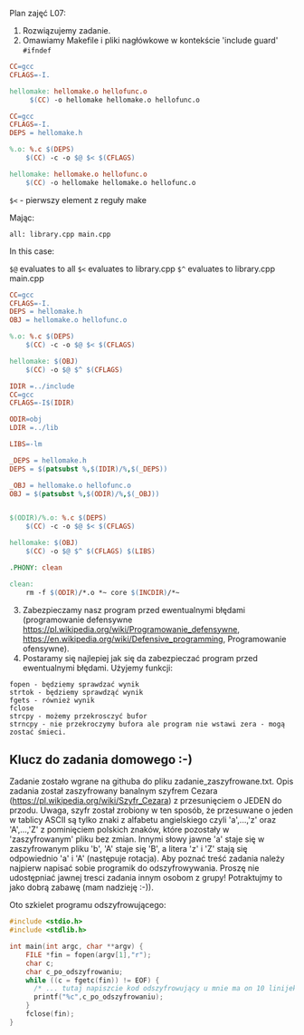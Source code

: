Plan zajęć L07:

1. Rozwiązujemy zadanie.
2. Omawiamy Makefile i pliki nagłówkowe w kontekście 'include guard' `#ifndef`

```makefile
CC=gcc
CFLAGS=-I.

hellomake: hellomake.o hellofunc.o
     $(CC) -o hellomake hellomake.o hellofunc.o
```

```makefile
CC=gcc
CFLAGS=-I.
DEPS = hellomake.h

%.o: %.c $(DEPS)
	$(CC) -c -o $@ $< $(CFLAGS)

hellomake: hellomake.o hellofunc.o 
	$(CC) -o hellomake hellomake.o hellofunc.o 
```

`$<` - pierwszy element z reguły make

Mając: 

`all: library.cpp main.cpp`

In this case:

`$@` evaluates to all
`$<` evaluates to library.cpp
`$^` evaluates to library.cpp main.cpp

```makefile
CC=gcc
CFLAGS=-I.
DEPS = hellomake.h
OBJ = hellomake.o hellofunc.o 

%.o: %.c $(DEPS)
	$(CC) -c -o $@ $< $(CFLAGS)

hellomake: $(OBJ)
	$(CC) -o $@ $^ $(CFLAGS)
```

```makefile
IDIR =../include
CC=gcc
CFLAGS=-I$(IDIR)

ODIR=obj
LDIR =../lib

LIBS=-lm

_DEPS = hellomake.h
DEPS = $(patsubst %,$(IDIR)/%,$(_DEPS))

_OBJ = hellomake.o hellofunc.o 
OBJ = $(patsubst %,$(ODIR)/%,$(_OBJ))


$(ODIR)/%.o: %.c $(DEPS)
	$(CC) -c -o $@ $< $(CFLAGS)

hellomake: $(OBJ)
	$(CC) -o $@ $^ $(CFLAGS) $(LIBS)

.PHONY: clean

clean:
	rm -f $(ODIR)/*.o *~ core $(INCDIR)/*~ 
```
3. Zabezpieczamy nasz program przed ewentualnymi błędami (programowanie defensywne https://pl.wikipedia.org/wiki/Programowanie_defensywne, https://en.wikipedia.org/wiki/Defensive_programming, Programowanie ofensywne).
4. Postaramy się najlepiej jak się da zabezpieczać program przed ewentualnymi błędami. Użyjemy funkcji:
```
fopen - będziemy sprawdzać wynik
strtok - będziemy sprawdząć wynik
fgets - również wynik
fclose 
strcpy - możemy przekrosczyć bufor
strncpy - nie przekroczymy bufora ale program nie wstawi zera - mogą zostać śmieci.
```

## Klucz do zadania domowego :-)

Zadanie zostało wgrane na githuba do pliku zadanie_zaszyfrowane.txt. Opis zadania został zaszyfrowany banalnym szyfrem Cezara (https://pl.wikipedia.org/wiki/Szyfr_Cezara) z przesunięciem o JEDEN do przodu. Uwaga, szyfr został zrobiony w ten sposób, że przesuwane o jeden w tablicy ASCII są tylko znaki z alfabetu angielskiego czyli 'a',...,'z' oraz 'A',...,'Z' z pominięciem polskich znaków, które pozostały w 'zaszyfrowanym' pliku bez zmian. Innymi słowy jawne 'a' staje się w zaszyfrowanym pliku 'b', 'A' staje się 'B', a litera 'z' i 'Z' stają się odpowiednio 'a' i 'A' (następuje rotacja). Aby poznać treść zadania należy najpierw napisać sobie programik do odszyfrowywania. Proszę nie udostępniać jawnej tresci zadania innym osobom z grupy! Potraktujmy to jako dobrą zabawę (mam nadzieję :-)).

Oto szkielet programu odszyfrowującego:

```c
#include <stdio.h>
#include <stdlib.h>

int main(int argc, char **argv) {
    FILE *fin = fopen(argv[1],"r");
    char c;
    char c_po_odszyfrowaniu;
    while ((c = fgetc(fin)) != EOF) {
	  /* ... tutaj napiszcie kod odszyfrowujący u mnie ma on 10 linijek  ... */
	  printf("%c",c_po_odszyfrowaniu);
    }
    fclose(fin);
}
```

